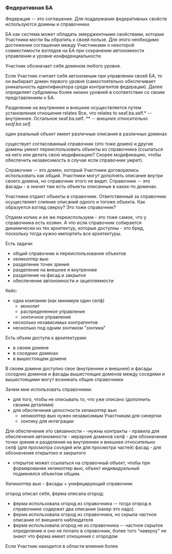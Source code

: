 ### Федеративная БА

Федерация -- это соглашение. Для поддержания федеративных свойств используются домены и справочники.

БА как система может обладать эмерджентными свойствами, которые Участники могли бы обратить к своей пользе. Для этого необходимо достижение соглашения между Участниками о некоторой совместимости взглядов на БА при сохранении автономности управления и уровне конфиденциальности.

Участник обозначает себя доменом любого уровня. 

Если Участник считает себя автономным при управлении своей БА, то он выбирает домен первого уровня (самостоятельно обеспечивает уникальность идентификатора среди контрагентов федерации). Далее определяет субдомены  более низких уровней  в соответствии со своим представлением о БА.

Разделение на внутреннее и внешнее осуществляется путем установления отношения relates
Все, что relates to seaf.ba.self.* -- внутреннее. Остальное seaf.ba.self.*.** -- внешнее относительно seaf.ba.self.*

один реальный объект имеет различные описания в различных доменах

существует согласованный справочник (это тоже домен) и другие домены умеют переиспользовать объекты из справочника (ссылаться на него или делать свою модификацию? Скорее модификацию, чтобы обеспечить независимость в случае если справочник умрет).

Справочник -- это домен, который Участники договорились использовать как общий. Участники могут дополнять описание внутри своего домена, но справочник этого не видит. Справочник -- это фасады - а значит там есть объекты описанные в каких-то доменах.

Участники отдают объекты в справочник. Ответственный за справочник осуществляет слияние описаний одного и тогоже объекта.
Как образуется взгляд сверху? Это тоже справочник?

Отдаем копию и ее же переиспользуем - это тоже самое, что у справочника есть хозяин. А что если справочник собирается динамически из тех архитектур, которые доступны - это бред, поскольку тогда нужно импортить все архитектуры.

Есть задачи:
* общий справочник и переиспользование объектов
* хеликоптер вью
* разделение точек зрения
* разделение на внешнее и внутреннее
* разделение на фасад и закрытое
* обеспечение автономности и зацепляемости

Кейс:
* одна компания (как минимум один селф)
    * монолит
    * распределенное управление
    * зонтичное управление
* несколько независимых контрагентов
* несколько под одним зонтиком "зонтика"

Есть объем доступа к архитектурам:
* в своем домене
* в соседних доменах
* в вышестоящем домене

В своем домене доступно свое (внутреннее и внешнее) и фасады соседних доменов и фасады вышестоящих доменов
между соседями и вышестоящими могут возникать общие справочники

Зачем мне использовать справочники:
* для того, чтобы не описывать то, что уже описано (дополнить своими деталями)
* для обеспечения целостности хеликоптер вью
    * хеликоптер вью нужен независимым Участникам для синергии
    * зонтику для интеграции

Для обеспечения это связанности - -нужны контракты - правила
для обеспечения автономности - иерархия доменов
селф -  для обозначения точки зрения и разделения на внутреннее и внешнее относительно селф (для просмотра соседей или для просмотра частей)
фасад - для обозначения открытоко и закрытого
* открытое может ссылаться на справочный объект, чтобы при формировании хеликоптер вью, объект индивидуальный подменялся объектом общим.

Хеликоптер вью - фасады + унифицирующий справочник

огород описал себя, ферма описала огород:
* ферма использовала огород из справочника -- тогда огород в справочнике содержит два описания (нахер это надо). 
* ферма использовала огород из справочника, но скрыла частное описание от внешнего наблюдателя
* ферма использовала огород не из справочника -- частное скрытое определение и оно не попало в справочник, более того "наверху" не знают что ферма имеет отношения с огородом


Если Участник находится в области влияния более
